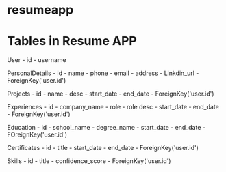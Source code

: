 # resumeapp

# Tables in Resume APP

User
    - id
    - username

PersonalDetails
    - id
    - name
    - phone
    - email
    - address
    - Linkdin_url
    - ForeignKey('user.id')

Projects
    - id
    - name
    - desc
    - start_date
    - end_date
    - ForeignKey('user.id')
    
Experiences
       - id
       - company_name
       - role
       - role desc
       - start_date
       - end_date
       - ForeignKey('user.id')

Education
    - id
    - school_name
    - degree_name
    - start_date
    - end_date
    - FOreignKey('user.id')

Certificates 
     - id
     - title
     - start_date
     - end_date
     - ForeignKey('user.id')

Skills
    - id
    - title
    - confidence_score
    - ForeignKey('user.id')

